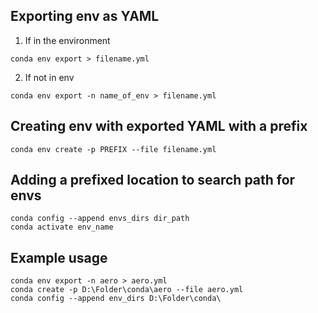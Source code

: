 ## Exporting env as YAML
1. If in the environment
```
conda env export > filename.yml
```
2. If not in env
```
conda env export -n name_of_env > filename.yml
```

## Creating env with exported YAML with a prefix
```
conda env create -p PREFIX --file filename.yml
```

## Adding a prefixed location to search path for envs
```
conda config --append envs_dirs dir_path
conda activate env_name
```

## Example usage
``` 
conda env export -n aero > aero.yml
conda create -p D:\Folder\conda\aero --file aero.yml
conda config --append env_dirs D:\Folder\conda\
```

